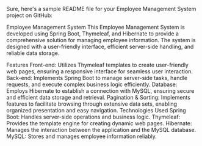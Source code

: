 
Sure, here's a sample README file for your Employee Management System project on GitHub:

Employee Management System
This Employee Management System is developed using Spring Boot, Thymeleaf, and Hibernate to provide a comprehensive solution for managing employee information. The system is designed with a user-friendly interface, efficient server-side handling, and reliable data storage.

Features
Front-end: Utilizes Thymeleaf templates to create user-friendly web pages, ensuring a responsive interface for seamless user interaction.
Back-end: Implements Spring Boot to manage server-side tasks, handle requests, and execute complex business logic efficiently.
Database: Employs Hibernate to establish a connection with MySQL, ensuring secure and efficient data storage and retrieval.
Pagination & Sorting: Implements features to facilitate browsing through extensive data sets, enabling organized presentation and easy navigation.
Technologies Used
Spring Boot: Handles server-side operations and business logic.
Thymeleaf: Provides the template engine for creating dynamic web pages.
Hibernate: Manages the interaction between the application and the MySQL database.
MySQL: Stores and manages employee information reliably.

